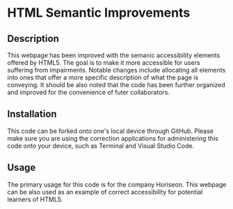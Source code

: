 # HTML Semantic Improvements

## Description

This webpage has been improved with the semanic accessibility elements offered by HTML5. The goal is to make it more accessible for users suffering from impairments. Notable changes include allocating all <!-- div --> elements into ones that offer a more specific description of what the page is conveying. It should be also noted that the code has been further organized and improved for the convenience of futer collaborators.

## Installation

This code can be forked onto one's local device through GitHub. Please make sure you are using the correction applications for administering this code onto your device, such as Terminal and Visual Studio Code.

## Usage

The primary usage for this code is for the company Horiseon. This webpage can be also used as an example of correct accessibility for potential learners of HTML5.


